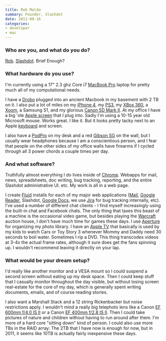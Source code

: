 ```yaml
---
title: Rob Malda
summary: Founder, Slashdot
date: 2011-09-16
categories:
- developer
- mac
---
```


### Who are you, and what do you do?

[Rob](http://cmdrtaco.net/ "Rob's website."). [Slashdot](http://slashdot.org/ "News for nerds."). Brief Enough?

### What hardware do you use?

I'm currently using a 17" 2.3 ghz Core i7 [MacBook Pro][macbook-pro] laptop for pretty much all of my computational needs.

I have a [Drobo][] plugged into an ancient Macbook in my basement with 2 TB on it. I also put a lot of miles on my [iPhone 4][iphone-4], my [PS3][], my [XBox 360][xbox-360], a [Xoom][], a Samsung S1, and my glorious [Canon 5D Mark II][eos-5d-mark-ii]. At my office I have a big 'ole [Apple screen][cinema-display] that I plug into. Sadly I'm using a 10-15 year old Microsoft mouse. Works great. I like it. But it looks pretty tacky next to an Apple [keyboard][] and screen.

I also have a [PodPro][pod-pro] on my desk and a red [Gibson SG][sg-standard] on the wall, but I usually wear headphones because I am a conscientious person, and I fear that people on the other sides of my office walls have firearms if I cycled through all 3 power chords a couple times per day.

### And what software?

Truthfully almost everything I do lives inside of [Chrome][]. Webapps for mail, news, spreadsheets, doc writing, bug tracking, reporting, and the entire Slashdot administrative UI. etc. My work is all in a web page.

I create [Fluid][] installs for each of my major web applications ([Mail][gmail], [Google Reader][google-reader], Slashdot, [Google Docs][google-docs], we use [Jira][] for bug tracking internally, etc). I've used a number of different chat clients - I find myself increasingly using the built-in chat and Facebook chats. The only thing that taxes this beast of a machine is the occasional video game, but besides playing the [Warcraft][wow] auction house, I don't have much time for games these days. I use [Aperture][] for organizing my photo library. I have an [Apple TV][apple-tv] that basically is used by my kids to watch Cars or Toy Story 3 whenever Mommy and Daddy need 30 seconds to boil water. Sometimes I rip a DVD. This thing transcodes videos at 3-4x the actual frame rates, although it sure does get the fans spinning up. I wouldn't recommend leaving it directly on your lap.

### What would be your dream setup?

I'd really like another monitor and a VESA mount so I could suspend a second screen without eating up my desk space. Then I could keep stuff that I casually monitor throughout the day visible, but without losing screen real-estate for the core of my day, which is generally spent writing documents, emails, and of course reading stories.

I also want a Marshall Stack and a 12 string Rickenbacker but noise restrictions apply. I wouldn't mind a really big telephoto lens like a Canon [EF 600mm f/4.0 IS II][ef-600mm-f4l-is-usm] or a Canon [EF 400mm f/2.8 IS II][ef-400mm-f2.8l-is-ii-usm]. Then I could take pictures of nature and children without having to run around after them. I'm more of a hard core "sitting down" kind of person. I could also use more TBs in the RAID array: The 2TB that I have now is enough for now, but in 2011, it seems like 10TB is actually fairly inexpensive these days.

[aperture]: https://en.wikipedia.org/wiki/Aperture_(software) "Photo editing and management software for Mac OS X."
[apple-tv]: https://en.wikipedia.org/wiki/Apple_TV "A device for viewing media on a TV."
[chrome]: https://www.google.com/intl/en/chrome/ "A WebKit-based browser, where each tab runs in its own thread."
[cinema-display]: https://en.wikipedia.org/wiki/Apple_Cinema_Display "An LCD display."
[drobo]: https://en.wikipedia.org/wiki/Drobo "A hardware-based backup system."
[ef-400mm-f2.8l-is-ii-usm]: https://www.usa.canon.com/cusa/consumer/products/cameras/ef_lens_lineup/ef_400mm_f_2_8l_is_ii_usm "A super telephoto lens for cameras."
[ef-600mm-f4l-is-usm]: https://www.usa.canon.com/cusa/consumer/products/cameras/ef_lens_lineup/ef_600mm_f_4l_is_usm "A super telephoto lens for cameras."
[eos-5d-mark-ii]: http://web.archive.org/web/20151104220940/http://www.usa.canon.com/cusa/support/consumer/eos_slr_camera_systems/eos_digital_slr_cameras/eos_5d_mark_ii "A 21 megapixel DSLR."
[fluid]: https://fluidapp.com/ "A WebKit-based application for creating Site Specific Browsers."
[gmail]: https://mail.google.com/mail/u/0/ "Web-based email."
[google-docs]: https://en.wikipedia.org/wiki/Google_Docs "A web-based office suite."
[google-reader]: https://en.wikipedia.org/wiki/Google_Reader "A web-based feed reader."
[iphone-4]: https://en.wikipedia.org/wiki/IPhone_4 "A smartphone."
[jira]: https://www.atlassian.com/software/jira "Issue/project tracking software."
[keyboard]: https://www.apple.com/us/shop/goto/mac/accessories "The keyboard."
[macbook-pro]: https://www.apple.com/macbook-pro/ "A laptop."
[pod-pro]: https://line6.com/legacy/podpro "Hardware for creating guitar sounds."
[ps3]: https://www.playstation.com/en-us/ "A shiny gaming console from Sony."
[sg-standard]: http://web.archive.org/web/20190108092808/http://www.gibson.com:80/products/electric-guitars/sg/gibson-usa/sg-standard.aspx "An electric guitar."
[wow]: https://worldofwarcraft.com/en-us/ "A fantasy MMORPG."
[xbox-360]: https://www.xbox.com/en-US/Xbox360 "A gaming console."
[xoom]: https://en.wikipedia.org/wiki/Motorola_Xoom "An Android-based tablet."
